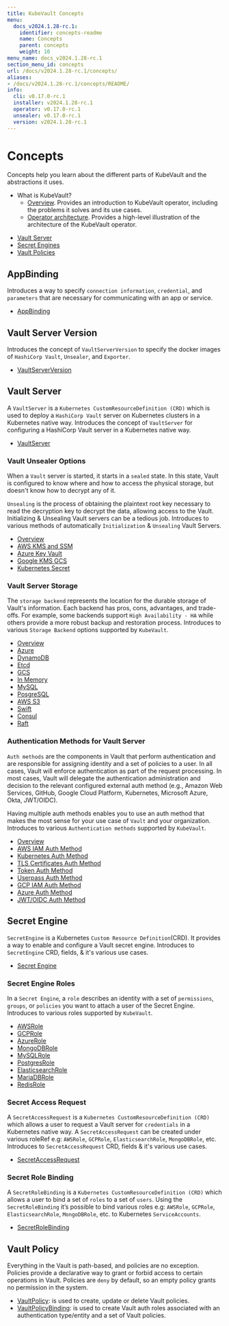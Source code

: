 ```yaml
---
title: KubeVault Concepts
menu:
  docs_v2024.1.28-rc.1:
    identifier: concepts-readme
    name: Concepts
    parent: concepts
    weight: 10
menu_name: docs_v2024.1.28-rc.1
section_menu_id: concepts
url: /docs/v2024.1.28-rc.1/concepts/
aliases:
- /docs/v2024.1.28-rc.1/concepts/README/
info:
  cli: v0.17.0-rc.1
  installer: v2024.1.28-rc.1
  operator: v0.17.0-rc.1
  unsealer: v0.17.0-rc.1
  version: v2024.1.28-rc.1
---
```


# Concepts

Concepts help you learn about the different parts of KubeVault and the abstractions it uses.

- What is KubeVault?
  - [Overview](/docs/v2024.1.28-rc.1/concepts/overview). Provides an introduction to KubeVault operator, including the problems it solves and its use cases.
  - [Operator architecture](/docs/v2024.1.28-rc.1/concepts/architecture). Provides a high-level illustration of the architecture of the KubeVault operator.

<ul class="nav nav-tabs" id="conceptsTab" role="tablist">
  <li class="nav-item">
    <a class="nav-link active" id="vault-server-tab" data-toggle="tab" href="#vault-server" role="tab" aria-controls="vault-server" aria-selected="true">Vault Server</a>
  </li>
  <li class="nav-item">
    <a class="nav-link" id="secret-engine-tab" data-toggle="tab" href="#secret-engine" role="tab" aria-controls="secret-engine" aria-selected="false">Secret Engines</a>
  </li>
  <li class="nav-item">
    <a class="nav-link" id="vault-policy-tab" data-toggle="tab" href="#vault-policy" role="tab" aria-controls="vault-policy" aria-selected="false">Vault Policies</a>
  </li>
</ul>
<div class="tab-content" id="conceptsTabContent">
  <div class="tab-pane fade show active" id="vault-server" role="tabpanel" aria-labelledby="vault-server-tab">

## AppBinding

Introduces a way to specify `connection information`, `credential`, and `parameters` that are necessary for communicating with an app or service.

- [AppBinding](/docs/v2024.1.28-rc.1/concepts/vault-server-crds/auth-methods/appbinding)

## Vault Server Version

Introduces the concept of `VaultServerVersion` to specify the docker images of `HashiCorp Vault`, `Unsealer`, and `Exporter`.

- [VaultServerVersion](/docs/v2024.1.28-rc.1/concepts/vault-server-crds/vaultserverversion)

## Vault Server

A `VaultServer` is a `Kubernetes CustomResourceDefinition (CRD)` which is used to deploy a `HashiCorp Vault` server on Kubernetes clusters in a Kubernetes native way. Introduces the concept of `VaultServer` for configuring a HashiCorp Vault server in a Kubernetes native way.

- [VaultServer](/docs/v2024.1.28-rc.1/concepts/vault-server-crds/vaultserver)

### Vault Unsealer Options
When a `Vault` server is started, it starts in a `sealed` state. In this state, Vault is configured to know where and how to access the physical storage, but doesn't know how to decrypt any of it.

`Unsealing` is the process of obtaining the plaintext root key necessary to read the decryption key to decrypt the data, allowing access to the Vault. Initializing & Unsealing Vault servers can be a tedious job. 
Introduces to various methods of automatically `Initialization` & `Unsealing` Vault Servers.

- [Overview](/docs/v2024.1.28-rc.1/concepts/vault-server-crds/unsealer/overview)
- [AWS KMS and SSM](/docs/v2024.1.28-rc.1/concepts/vault-server-crds/unsealer/aws_kms_ssm)
- [Azure Key Vault](/docs/v2024.1.28-rc.1/concepts/vault-server-crds/unsealer/azure_key_vault)
- [Google KMS GCS](/docs/v2024.1.28-rc.1/concepts/vault-server-crds/unsealer/google_kms_gcs)
- [Kubernetes Secret](/docs/v2024.1.28-rc.1/concepts/vault-server-crds/unsealer/kubernetes_secret)
  
### Vault Server Storage
The `storage backend` represents the location for the durable storage of Vault's information. Each backend has pros, cons, advantages, and trade-offs. For example, some backends support `High Availability - HA` while others provide a more robust backup and restoration process. Introduces to various `Storage Backend` options supported by `KubeVault`.

- [Overview](/docs/v2024.1.28-rc.1/concepts/vault-server-crds/storage/overview)
- [Azure](/docs/v2024.1.28-rc.1/concepts/vault-server-crds/storage/azure)
- [DynamoDB](/docs/v2024.1.28-rc.1/concepts/vault-server-crds/storage/dynamodb)
- [Etcd](/docs/v2024.1.28-rc.1/concepts/vault-server-crds/storage/etcd)
- [GCS](/docs/v2024.1.28-rc.1/concepts/vault-server-crds/storage/gcs)
- [In Memory](/docs/v2024.1.28-rc.1/concepts/vault-server-crds/storage/inmem)
- [MySQL](/docs/v2024.1.28-rc.1/concepts/vault-server-crds/storage/mysql)
- [PosgreSQL](/docs/v2024.1.28-rc.1/concepts/vault-server-crds/storage/postgresql)
- [AWS S3](/docs/v2024.1.28-rc.1/concepts/vault-server-crds/storage/s3)
- [Swift](/docs/v2024.1.28-rc.1/concepts/vault-server-crds/storage/swift)
- [Consul](/docs/v2024.1.28-rc.1/concepts/vault-server-crds/storage/consul)
- [Raft](/docs/v2024.1.28-rc.1/concepts/vault-server-crds/storage/raft)

### Authentication Methods for Vault Server
`Auth methods` are the components in Vault that perform authentication and are responsible for assigning identity and a set of policies to a user. In all cases, Vault will enforce authentication as part of the request processing. In most cases, Vault will delegate the authentication administration and decision to the relevant configured external auth method (e.g., Amazon Web Services, GitHub, Google Cloud Platform, Kubernetes, Microsoft Azure, Okta, JWT/OIDC).

Having multiple auth methods enables you to use an auth method that makes the most sense for your use case of `Vault` and your organization.
Introduces to various `Authentication methods` supported by `KubeVault`.

- [Overview](/docs/v2024.1.28-rc.1/concepts/vault-server-crds/auth-methods/overview)
- [AWS IAM Auth Method](/docs/v2024.1.28-rc.1/concepts/vault-server-crds/auth-methods/aws-iam)
- [Kubernetes Auth Method](/docs/v2024.1.28-rc.1/concepts/vault-server-crds/auth-methods/kubernetes)
- [TLS Certificates Auth Method](/docs/v2024.1.28-rc.1/concepts/vault-server-crds/auth-methods/tls)
- [Token Auth Method](/docs/v2024.1.28-rc.1/concepts/vault-server-crds/auth-methods/token)
- [Userpass Auth Method](/docs/v2024.1.28-rc.1/concepts/vault-server-crds/auth-methods/userpass)
- [GCP IAM Auth Method](/docs/v2024.1.28-rc.1/concepts/vault-server-crds/auth-methods/gcp-iam)
- [Azure Auth Method](/docs/v2024.1.28-rc.1/concepts/vault-server-crds/auth-methods/azure)
- [JWT/OIDC Auth Method](/docs/v2024.1.28-rc.1/concepts/vault-server-crds/auth-methods/jwt-oidc)

</div>
<div class="tab-pane fade" id="secret-engine" role="tabpanel" aria-labelledby="secret-engine-tab">

## Secret Engine

`SecretEngine` is a Kubernetes `Custom Resource Definition`(CRD). It provides a way to enable and configure a Vault secret engine. Introduces to `SecretEngine` CRD, fields, & it's various use cases.

- [Secret Engine](/docs/v2024.1.28-rc.1/concepts/secret-engine-crds/secretengine)

### Secret Engine Roles
In a `Secret Engine`, a `role` describes an identity with a set of `permissions`, `groups`, or `policies` you want to attach a user of the Secret Engine. Introduces to various roles supported by `KubeVault`.

- [AWSRole](/docs/v2024.1.28-rc.1/concepts/secret-engine-crds/aws-secret-engine/awsrole)
- [GCPRole](/docs/v2024.1.28-rc.1/concepts/secret-engine-crds/gcp-secret-engine/gcprole)
- [AzureRole](/docs/v2024.1.28-rc.1/concepts/secret-engine-crds/azure-secret-engine/azurerole)
- [MongoDBRole](/docs/v2024.1.28-rc.1/concepts/secret-engine-crds/database-secret-engine/mongodb)
- [MySQLRole](/docs/v2024.1.28-rc.1/concepts/secret-engine-crds/database-secret-engine/mysql)
- [PostgresRole](/docs/v2024.1.28-rc.1/concepts/secret-engine-crds/database-secret-engine/postgresrole)
- [ElasticsearchRole](/docs/v2024.1.28-rc.1/concepts/secret-engine-crds/database-secret-engine/elasticsearch)
- [MariaDBRole](/docs/v2024.1.28-rc.1/concepts/secret-engine-crds/database-secret-engine/mariadb)
- [RedisRole](/docs/v2024.1.28-rc.1/concepts/secret-engine-crds/database-secret-engine/redis)
  
### Secret Access Request
A `SecretAccessRequest` is a `Kubernetes CustomResourceDefinition (CRD)` which allows a user to request a Vault server for `credentials` in a Kubernetes native way. A `SecretAccessRequest` can be created under various roleRef e.g: `AWSRole`, `GCPRole`, `ElasticsearchRole`, `MongoDBRole`, etc. Introduces to `SecretAccessRequest` CRD, fields & it's various use cases.

- [SecretAccessRequest](/docs/v2024.1.28-rc.1/concepts/secret-engine-crds/secret-access-request)

### Secret Role Binding
A `SecretRoleBinding` is a `Kubernetes CustomResourceDefinition (CRD)` which allows a user to bind a set of `roles` to a set of `users`. Using the `SecretRoleBinding` it’s possible to bind various roles e.g: `AWSRole`, `GCPRole`, `ElasticsearchRole`, `MongoDBRole`, etc. to Kubernetes `ServiceAccounts`.

- [SecretRoleBinding](/docs/v2024.1.28-rc.1/concepts/secret-engine-crds/secret-role-binding)

</div>
<div class="tab-pane fade" id="vault-policy" role="tabpanel" aria-labelledby="vault-policy-tab">

## Vault Policy

Everything in the Vault is path-based, and policies are no exception. Policies provide a declarative way to grant or forbid access to certain operations in Vault. Policies are `deny` by default, so an empty policy grants no permission in the system.

- [VaultPolicy](/docs/v2024.1.28-rc.1/concepts/policy-crds/vaultpolicy): is used to create, update or delete Vault policies.
- [VaultPolicyBinding](/docs/v2024.1.28-rc.1/concepts/policy-crds/vaultpolicybinding): is used to create Vault auth roles associated with an authentication type/entity and a set of Vault policies.

</div>
</div>
